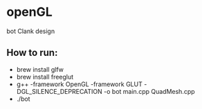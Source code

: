 # openGL
bot Clank design 


## How to run:
- brew install glfw
- brew install freeglut  
- g++ -framework OpenGL -framework GLUT -DGL_SILENCE_DEPRECATION -o bot main.cpp QuadMesh.cpp
- ./bot
